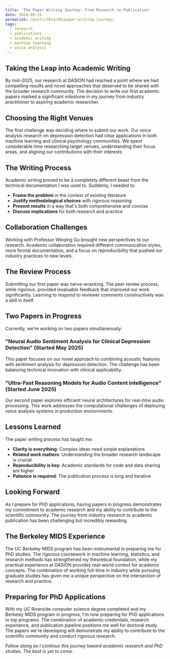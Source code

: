 ```yaml
---
title: 'The Paper Writing Journey: From Research to Publication'
date: 2024-08-15
permalink: /posts/2024/08/paper-writing-journey/
tags:
  - research
  - publications
  - academic writing
  - machine learning
  - voice analysis
---
```


## Taking the Leap into Academic Writing

By mid-2025, our research at DASION had reached a point where we had compelling results and novel approaches that deserved to be shared with the broader research community. The decision to write our first academic papers marked a significant milestone in my journey from industry practitioner to aspiring academic researcher.

## Choosing the Right Venues

The first challenge was deciding where to submit our work. Our voice analysis research on depression detection had clear applications in both machine learning and clinical psychology communities. We spent considerable time researching target venues, understanding their focus areas, and aligning our contributions with their interests.

## The Writing Process

Academic writing proved to be a completely different beast from the technical documentation I was used to. Suddenly, I needed to:
- **Frame the problem** in the context of existing literature
- **Justify methodological choices** with rigorous reasoning
- **Present results** in a way that's both comprehensive and concise
- **Discuss implications** for both research and practice

## Collaboration Challenges

Working with Professor Weiqing Gu brought new perspectives to our research. Academic collaboration required different communication styles, more formal documentation, and a focus on reproducibility that pushed our industry practices to new levels.

## The Review Process

Submitting our first paper was nerve-wracking. The peer review process, while rigorous, provided invaluable feedback that improved our work significantly. Learning to respond to reviewer comments constructively was a skill in itself.

## Two Papers in Progress

Currently, we're working on two papers simultaneously:

### "Neural Audio Sentiment Analysis for Clinical Depression Detection" (Started May 2025)
This paper focuses on our novel approach to combining acoustic features with sentiment analysis for depression detection. The challenge has been balancing technical innovation with clinical applicability.

### "Ultra-Fast Reasoning Models for Audio Content Intelligence" (Started June 2025)
Our second paper explores efficient neural architectures for real-time audio processing. This work addresses the computational challenges of deploying voice analysis systems in production environments.

## Lessons Learned

The paper writing process has taught me:
- **Clarity is everything**: Complex ideas need simple explanations
- **Related work matters**: Understanding the broader research landscape is crucial
- **Reproducibility is key**: Academic standards for code and data sharing are higher
- **Patience is required**: The publication process is long and iterative

## Looking Forward

As I prepare for PhD applications, having papers in progress demonstrates my commitment to academic research and my ability to contribute to the scientific community. The journey from industry research to academic publication has been challenging but incredibly rewarding.

## The Berkeley MIDS Experience

The UC Berkeley MIDS program has been instrumental in preparing me for PhD studies. The rigorous coursework in machine learning, statistics, and research methods has strengthened my theoretical foundation, while my practical experience at DASION provides real-world context for academic concepts. The combination of working full-time in industry while pursuing graduate studies has given me a unique perspective on the intersection of research and practice.

## Preparing for PhD Applications

With my UC Riverside computer science degree completed and my Berkeley MIDS program in progress, I'm now preparing for PhD applications to top programs. The combination of academic credentials, research experience, and publication pipeline positions me well for doctoral study. The papers we're developing will demonstrate my ability to contribute to the scientific community and conduct rigorous research.

*Follow along as I continue this journey toward academic research and PhD studies. The best is yet to come.*
